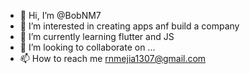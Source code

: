 - 👋 Hi, I’m @BobNM7
- 👀 I’m interested in creating apps anf build a company
- 🌱 I’m currently learning flutter and JS
- 💞️ I’m looking to collaborate on ...
- 📫 How to reach me rnmejia1307@gmail.com

<!---
BobNM7/BobNM7 is a ✨ special ✨ repository because its `README.md` (this file) appears on your GitHub profile.
You can click the Preview link to take a look at your changes.
--->

